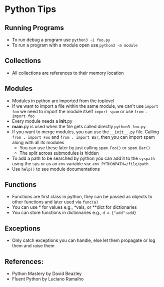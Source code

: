 
# Python Tips

## Running Programs

- To run debug a program use `python3 -i foo.py`
- To run a program with a module open use `python3 -m module`

## Collections

- All collections are references to their memory location

## Modules

- Modules in python are imported from the toplevel
- If we want to import a file within the same module, we can't use `import foo` we need to import the module itself `import spam` or use `from . import foo`
- Every module needs a __init__.py
- __main__.py is used when the file gets called directly `python3 foo.py`
- If you want to merge modules, you can use the `__init__.py` file. Calling `from . import Foo` and `from . import Bar`, then you can import spam along with all its modules
  - You can use these later by just calling `spam.Foo()` or `spam.Bar()`
  - The split across submodules is hidden
- To add a path to be searched by python you can add it to the `syspath` using the sys or as an `env` variable via: `env PYTHONPATH=/file/path`
- Use `help()` to see module documentations

## Functions

- Functions are first class in python, they can be passed as objects to other functions and later used via `func(a)`
- You can use * for values e.g., *vals, or **dict for dictionaries
- You can store functions in dictionaries e.g., `d = {"add":add}`

## Exceptions

- Only catch exceptions you can handle, else let them propagate or log them and raise them 

## References:
- Python Mastery by David Beazley
- Fluent Python by Luciano Ramalho
